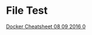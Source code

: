 <!-- TITLE: File Test 1 -->
<!-- SUBTITLE: A quick summary of File Test 1 -->

# File Test
[Docker Cheatsheet 08 09 2016 0](/uploads/docker-cheatsheet-08-09-2016-0.pdf "Docker Cheatsheet 08 09 2016 0")